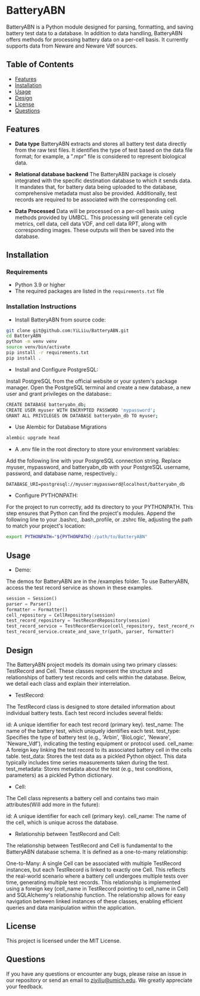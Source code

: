 #  BatteryABN

BatteryABN is a Python module designed for parsing, formatting, and saving battery test data to a database. In addition to data handling, BatteryABN offers methods for processing battery data on a per-cell basis. It currently supports data from Neware and Neware Vdf sources.

## Table of Contents

- [Features](#features)
- [Installation](#installation)
- [Usage](#usage)
- [Design](#design)
- [License](#license)
- [Questions](#questions)

## Features

- **Data type**
BatteryABN extracts and stores all battery test data directly from the raw test files. It identifies the type of test based on the data file format; for example, a ".mpr" file is considered to represent biological data.

- **Relational database backend**
The BatteryABN package is closely integrated with the specific destination database to which it sends data. It mandates that, for battery data being uploaded to the database, comprehensive metadata must also be provided. Additionally, test records are required to be associated with the corresponding cell.

- **Data Processed**
Data will be processed on a per-cell basis using methods provided by UMBCL. This processing will generate cell cycle metrics, cell data, cell data VDF, and cell data RPT, along with corresponding images. These outputs will then be saved into the database.

## Installation

### Requirements

- Python 3.9 or higher
- The required packages are listed in the `requirements.txt` file

### Installation Instructions

- Install BatteryABN from source code:

```sh
git clone git@github.com:YiLiiu/BatteryABN.git
cd BatteryABN
python -m venv venv
source venv/bin/activate 
pip install -r requirements.txt
pip install .
```

- Install and Configure PostgreSQL:

Install PostgreSQL from the official website or your system's package manager.
Open the PostgreSQL terminal and create a new database, a new user and grant privileges on the database::

```sh
CREATE DATABASE batteryabn_db;
CREATE USER myuser WITH ENCRYPTED PASSWORD 'mypassword';
GRANT ALL PRIVILEGES ON DATABASE batteryabn_db TO myuser;
```

- Use Alembic for Database Migrations

```sh
alembic upgrade head
```

- A .env file in the root directory to store your environment variables:

Add the following line with your PostgreSQL connection string. Replace myuser, mypassword, and batteryabn_db with your PostgreSQL username, password, and database name, respectively.:

```
DATABASE_URI=postgresql://myuser:mypassword@localhost/batteryabn_db
```

- Configure PYTHONPATH:

For the project to run correctly, add its directory to your PYTHONPATH. This step ensures that Python can find the project's modules. Append the following line to your .bashrc, .bash_profile, or .zshrc file, adjusting the path to match your project's location:

```sh
export PYTHONPATH="${PYTHONPATH}:/path/to/BatteryABN"
```

## Usage

- Demo:

The demos for BatteryABN are in the /examples folder. To use BatteryABN, access the test record service as shown in these examples.

```python
session = Session()
parser = Parser()
formatter = Formatter()
cell_repository = CellRepository(session)
test_record_repository = TestRecordRepository(session)
test_record_service = TestRecordService(cell_repository, test_record_repository)
test_record_service.create_and_save_tr(path, parser, formatter)
```

## Design

The BatteryABN project models its domain using two primary classes: TestRecord and Cell. These classes represent the structure and relationships of battery test records and cells within the database. Below, we detail each class and explain their interrelation.

- TestRecord:

The TestRecord class is designed to store detailed information about individual battery tests. Each test record includes several fields:

id: A unique identifier for each test record (primary key).
test_name: The name of the battery test, which uniquely identifies each test.
test_type: Specifies the type of battery test (e.g., 'Arbin', 'BioLogic', 'Neware', 'Neware_Vdf'), indicating the testing equipment or protocol used.
cell_name: A foreign key linking the test record to its associated battery cell in the cells table.
test_data: Stores the test data as a pickled Python object. This data typically includes time series measurements taken during the test.
test_metadata: Stores metadata about the test (e.g., test conditions, parameters) as a pickled Python dictionary.

- Cell:

The Cell class represents a battery cell and contains two main attributes(Will add more in the future):

id: A unique identifier for each cell (primary key).
cell_name: The name of the cell, which is unique across the database.

- Relationship between TestRecord and Cell:

The relationship between TestRecord and Cell is fundamental to the BatteryABN database schema. It is defined as a one-to-many relationship:

One-to-Many: A single Cell can be associated with multiple TestRecord instances, but each TestRecord is linked to exactly one Cell. This reflects the real-world scenario where a battery cell undergoes multiple tests over time, generating multiple test records.
This relationship is implemented using a foreign key (cell_name in TestRecord pointing to cell_name in Cell) and SQLAlchemy's relationship function. The relationship allows for easy navigation between linked instances of these classes, enabling efficient queries and data manipulation within the application.

## License

This project is licensed under the MIT License.

## Questions

If you have any questions or encounter any bugs, please raise an issue in our repository or send an email to ziyiliu@umich.edu. We greatly appreciate your feedback.